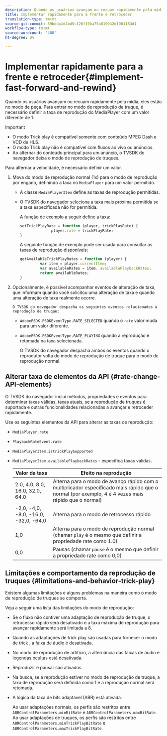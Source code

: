 ```yaml
---
description: Quando os usuários avançam ou recuam rapidamente pela mídia, eles estão no modo de peça. Para entrar no modo de reprodução de truque, é necessário definir a taxa de reprodução do MediaPlayer com um valor diferente de 1.
title: Implementar rapidamente para a frente e retroceder
translation-type: tm+mt
source-git-commit: 89bdda1d4bd5c126f19ba75a819942df901183d1
workflow-type: tm+mt
source-wordcount: '488'
ht-degree: 0%

---
```



# Implementar rapidamente para a frente e retroceder{#implement-fast-forward-and-rewind}

Quando os usuários avançam ou recuam rapidamente pela mídia, eles estão no modo de peça. Para entrar no modo de reprodução de truque, é necessário definir a taxa de reprodução do MediaPlayer com um valor diferente de 1.

>[!IMPORTANT]
>
>* O modo Trick play é compatível somente com conteúdo MPEG Dash e VOD de HLS.
>* O modo Trick play não é compatível com fluxos ao vivo ou anúncios.
>* Ao alternar do conteúdo principal para um anúncio, o TVSDK do navegador deixa o modo de reprodução de truques.

>



Para alternar a velocidade, é necessário definir um valor.

1. Mova do modo de reprodução normal (1x) para o modo de reprodução por engano, definindo a taxa no `MediaPlayer` para um valor permitido.

   * A classe `MediaPlayerItem` define as taxas de reprodução permitidas.
   * O TVSDK do navegador seleciona a taxa mais próxima permitida se a taxa especificada não for permitida.

      A função de exemplo a seguir define a taxa:

      ```js
      setTrickPlayRate = function (player, trickPlayRate) { 
                    player.rate = trickPlayRate; 
      }
      ```

      A seguinte função de exemplo pode ser usada para consultar as taxas de reprodução disponíveis:

      ```js
      getAvailableTrickPlayRates = function (player) { 
               var item = player.currentItem; 
               var availableRates = item. availablePlaybackRates; 
               return availableRates; 
      } 
      ```

1. Opcionalmente, é possível acompanhar eventos de alteração de taxa, que informam quando você solicitou uma alteração de taxa e quando uma alteração de taxa realmente ocorre.

       O TVSDK do navegador despacha os seguintes eventos relacionados à reprodução de truque:
   
   * `AdobePSDK.PSDKEventType.RATE_SELECTED` quando o  `rate` valor muda para um valor diferente.

   * `AdobePSDK.PSDKEventType.RATE_PLAYING` quando a reprodução é retomada na taxa selecionada.

      O TVSDK do navegador despacha ambos os eventos quando o reprodutor volta do modo de reprodução de truque para o modo de reprodução normal.

## Alterar taxa de elementos da API {#rate-change-API-elements}

O TVSDK do navegador inclui métodos, propriedades e eventos para determinar taxas válidas, taxas atuais, se a reprodução de truques é suportada e outras funcionalidades relacionadas a avançar e retroceder rapidamente.

Use os seguintes elementos da API para alterar as taxas de reprodução:

* `MediaPlayer.rate`
* `PlaybackRateEvent.rate`
* `MediaPlayerItem.istrickPlaySupported`
* `MediaPlayerItem.availablePlaybackRates` - especifica taxas válidas.

   | Valor da taxa | Efeito na reprodução |
   |---|---|
   | 2.0, 4.0, 8.0, 16.0, 32.0, 64.0 | Alterna para o modo de avanço rápido com o multiplicador especificado mais rápido que o normal (por exemplo, 4 é 4 vezes mais rápido que o normal) |
   | -2,0, -4,0, -8,0, -16,0, -32,0, -64,0 | Alterna para o modo de retrocesso rápido |
   | 1,0 | Alterna para o modo de reprodução normal (chamar `play` é o mesmo que definir a propriedade rate como 1.0) |
   | 0,0 | Pausas (chamar `pause` é o mesmo que definir a propriedade rate como 0,0) |

## Limitações e comportamento da reprodução de truques {#limitations-and-behavior-trick-play}

Existem algumas limitações e alguns problemas na maneira como o modo de reprodução de truques se comporta.

Veja a seguir uma lista das limitações do modo de reprodução:

* Se o fluxo não contiver uma adaptação de reprodução de truque, o retrocesso rápido será desativado e a taxa máxima de reprodução para avançar rapidamente será limitada a 8.
* Quando as adaptações de trick play são usadas para fornecer o modo de trick , a faixa de áudio é desativada.
* No modo de reprodução de artifício, a alternância das faixas de áudio e legendas ocultas está desativada.
* Reproduzir e pausar são ativados.
* Na busca, se a reprodução estiver no modo de reprodução de truque, a taxa de reprodução será definida como 1 e a reprodução normal será retomada.
* A lógica da taxa de bits adaptável (ABR) está ativada.

   Ao usar adaptações normais, os perfis são restritos entre `ABRControlParameters.minBitRate` e `ABRControlParameters.maxBitRate`. Ao usar adaptações de truques, os perfis são restritos entre `ABRControlParameters.minTrickPlayBitRate` e `ABRControlParameters.maxTrickPlayBitRate`.
